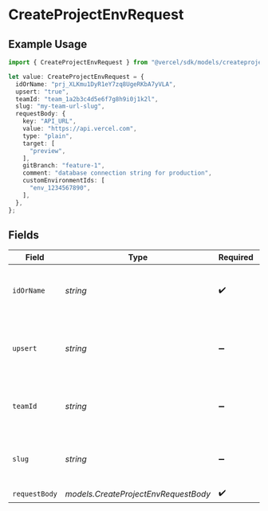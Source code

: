 # CreateProjectEnvRequest

## Example Usage

```typescript
import { CreateProjectEnvRequest } from "@vercel/sdk/models/createprojectenvop.js";

let value: CreateProjectEnvRequest = {
  idOrName: "prj_XLKmu1DyR1eY7zq8UgeRKbA7yVLA",
  upsert: "true",
  teamId: "team_1a2b3c4d5e6f7g8h9i0j1k2l",
  slug: "my-team-url-slug",
  requestBody: {
    key: "API_URL",
    value: "https://api.vercel.com",
    type: "plain",
    target: [
      "preview",
    ],
    gitBranch: "feature-1",
    comment: "database connection string for production",
    customEnvironmentIds: [
      "env_1234567890",
    ],
  },
};
```

## Fields

| Field                                                       | Type                                                        | Required                                                    | Description                                                 | Example                                                     |
| ----------------------------------------------------------- | ----------------------------------------------------------- | ----------------------------------------------------------- | ----------------------------------------------------------- | ----------------------------------------------------------- |
| `idOrName`                                                  | *string*                                                    | :heavy_check_mark:                                          | The unique project identifier or the project name           | prj_XLKmu1DyR1eY7zq8UgeRKbA7yVLA                            |
| `upsert`                                                    | *string*                                                    | :heavy_minus_sign:                                          | Allow override of environment variable if it already exists | true                                                        |
| `teamId`                                                    | *string*                                                    | :heavy_minus_sign:                                          | The Team identifier to perform the request on behalf of.    | team_1a2b3c4d5e6f7g8h9i0j1k2l                               |
| `slug`                                                      | *string*                                                    | :heavy_minus_sign:                                          | The Team slug to perform the request on behalf of.          | my-team-url-slug                                            |
| `requestBody`                                               | *models.CreateProjectEnvRequestBody*                        | :heavy_check_mark:                                          | N/A                                                         |                                                             |